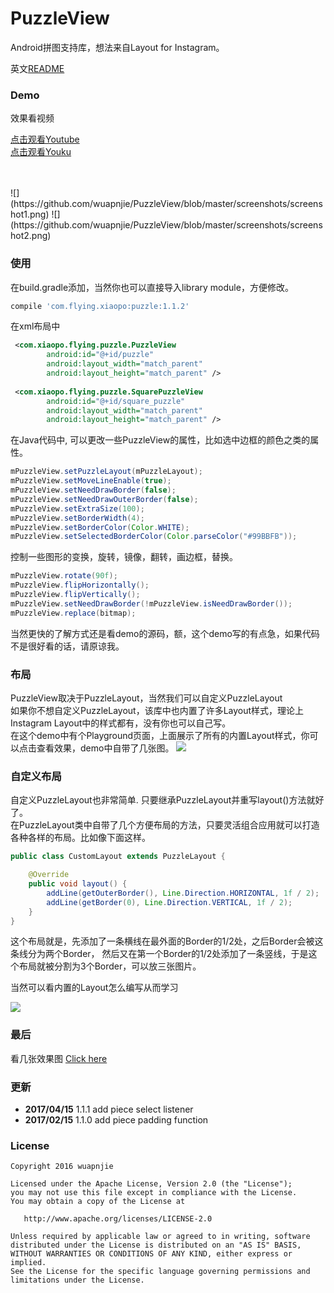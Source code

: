 # PuzzleView
Android拼图支持库，想法来自Layout for Instagram。

英文[README](https://github.com/wuapnjie/PuzzleView/blob/master/README.md)

### Demo
效果看视频

[点击观看Youtube](https://www.youtube.com/watch?v=jfOJCh-uDIo)
</br>
[点击观看Youku](http://v.youku.com/v_show/id_XMTY5Nzk3NTYyMA==.html?beta&)

</br>
</br>
![](https://github.com/wuapnjie/PuzzleView/blob/master/screenshots/screenshot1.png)
![](https://github.com/wuapnjie/PuzzleView/blob/master/screenshots/screenshot2.png)

### 使用
在build.gradle添加，当然你也可以直接导入library module，方便修改。
```gradle
compile 'com.flying.xiaopo:puzzle:1.1.2'
```

在xml布局中
```xml
 <com.xiaopo.flying.puzzle.PuzzleView
        android:id="@+id/puzzle"
        android:layout_width="match_parent"
        android:layout_height="match_parent" />
        
 <com.xiaopo.flying.puzzle.SquarePuzzleView
        android:id="@+id/square_puzzle"
        android:layout_width="match_parent"
        android:layout_height="match_parent" />
```

在Java代码中, 可以更改一些PuzzleView的属性，比如选中边框的颜色之类的属性。
```java
mPuzzleView.setPuzzleLayout(mPuzzleLayout);
mPuzzleView.setMoveLineEnable(true);
mPuzzleView.setNeedDrawBorder(false);
mPuzzleView.setNeedDrawOuterBorder(false);
mPuzzleView.setExtraSize(100);
mPuzzleView.setBorderWidth(4);
mPuzzleView.setBorderColor(Color.WHITE);
mPuzzleView.setSelectedBorderColor(Color.parseColor("#99BBFB"));
```
控制一些图形的变换，旋转，镜像，翻转，画边框，替换。
```java
mPuzzleView.rotate(90f);
mPuzzleView.flipHorizontally();
mPuzzleView.flipVertically();
mPuzzleView.setNeedDrawBorder(!mPuzzleView.isNeedDrawBorder());
mPuzzleView.replace(bitmap);
```

当然更快的了解方式还是看demo的源码，额，这个demo写的有点急，如果代码不是很好看的话，请原谅我。

### 布局
PuzzleView取决于PuzzleLayout，当然我们可以自定义PuzzleLayout
</br>
如果你不想自定义PuzzleLayout，该库中也内置了许多Layout样式，理论上Instagram Layout中的样式都有，没有你也可以自己写。
</br>
在这个demo中有个Playground页面，上面展示了所有的内置Layout样式，你可以点击查看效果，demo中自带了几张图。
![](https://github.com/wuapnjie/PuzzleView/blob/master/screenshots/screenshot3.png)

### 自定义布局
自定义PuzzleLayout也非常简单. 只要继承PuzzleLayout并重写layout()方法就好了。
</br>
在PuzzleLayout类中自带了几个方便布局的方法，只要灵活组合应用就可以打造各种各样的布局。比如像下面这样。
```java
public class CustomLayout extends PuzzleLayout {

    @Override
    public void layout() {
        addLine(getOuterBorder(), Line.Direction.HORIZONTAL, 1f / 2);
        addLine(getBorder(0), Line.Direction.VERTICAL, 1f / 2);
    }
}
```

这个布局就是，先添加了一条横线在最外面的Border的1/2处，之后Border会被这条线分为两个Border，
然后又在第一个Border的1/2处添加了一条竖线，于是这个布局就被分割为3个Border，可以放三张图片。

当然可以看内置的Layout怎么编写从而学习

![](https://github.com/wuapnjie/PuzzleView/blob/master/screenshots/puzzle.png)

### 最后
看几张效果图
[Click here](http://weibo.com/5350471787/E54jjxzlI)

### 更新
* **2017/04/15**  1.1.1 add piece select listener
* **2017/02/15**  1.1.0 add piece padding function 
### License

    Copyright 2016 wuapnjie

    Licensed under the Apache License, Version 2.0 (the "License");
    you may not use this file except in compliance with the License.
    You may obtain a copy of the License at

       http://www.apache.org/licenses/LICENSE-2.0

    Unless required by applicable law or agreed to in writing, software
    distributed under the License is distributed on an "AS IS" BASIS,
    WITHOUT WARRANTIES OR CONDITIONS OF ANY KIND, either express or implied.
    See the License for the specific language governing permissions and
    limitations under the License.



